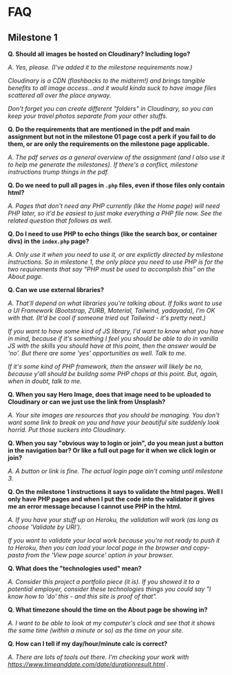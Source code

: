 # FAQ

## Milestone 1

**Q. Should all images be hosted on Cloudinary? Including logo?**

 _A. Yes, please. (I've added it to the milestone requirements now.)_ 
 
 _Cloudinary is a CDN (flashbacks to the midterm!) and brings tangible benefits to all image access...and it would kinda suck to have image files scattered all over the place anyway._
 
 _Don't forget you can create different "folders" in Cloudinary, so you can keep your travel photos separate from your other stuffs._

**Q. Do the requirements that are mentioned in the pdf and main assignment but not in the milestone 01 page cost a perk if you fail to do them, or are only the requirements on the milestone page applicable.**

_A. The pdf serves as a general overview of the assignment (and I also use it to help me generate the milestones). If there's a conflict, milestone instructions trump things in the pdf._

**Q. Do we need to pull all pages in `.php` files, even if those files only contain html?**

_A. Pages that don't need any PHP currently (like the Home page) will need PHP later, so it'd be easiest to just make everything a PHP file now. See the related question that follows as well._

**Q. Do I need to use PHP to echo things (like the search box, or container divs) in the `index.php` page?**

_A. Only use it when you need to use it, or are explictly directed by milestone instructions. So in milestone 1, the only place you need to use PHP is for the two requirements that say "PHP must be used to accomplish this" on the About page._

**Q. Can we use external libraries?**

_A. That'll depend on what libraries you're talking about. If folks want to use a UI Framework (Bootstrap, ZURB, Material, Tailwind, yadayada), I'm OK with that. (It'd be cool if someone tried out Tailwind - it's pretty neat.)_

 _If you want to have some kind of JS library, I'd want to know what you have in mind, because if it's something I feel you should be able to do in vanilla JS with the skills you should have at this point, then the answer would be 'no'. But there are some 'yes' opportunities as well. Talk to me._

 _If it's some kind of PHP framework, then the answer will likely be no, because y'all should be buildng some PHP chops at this point. But, again, when in doubt, talk to me._ 

 **Q. When you say Hero Image, does that image need to be uploaded to Cloudinary or can we just use the link from Unsplash?**

 _A. Your site images are resources that you should be managing. You don't want some link to break on you and have your beautiful site suddenly look horrid. Put those suckers into Cloudinary._

 **Q. When you say "obvious way to login or join", do you mean just a button in the navigation bar? Or like a full out page for it when we click login or join?**

 _A. A button or link is fine. The actual login page ain't coming until milestone 3._

 **Q. On the milestone 1 instructions it says to validate the html pages. Well I only have PHP pages and when I put the code into the validator it gives me an error message because I cannot use PHP in the html.**

 _A. If you have your stuff up on Heroku, the validation will work (as long as choose 'Validate by URI')._

 _If you want to validate your local work because you're not ready to push it to Heroku, then you can load your local page in the browser and copy-pasta from the 'View page source' option in your browser._

**Q. What does the "technologies used" mean?**

_A. Consider this project a portfolio piece (it is). If you showed it to a potential employer, consider these technologies things you could say "I know how to 'do' this - and this site is proof of that"._

**Q. What timezone should the time on the About page be showing in?**

_A. I want to be able to look at my computer's clock and see that it shows the same time (within a minute or so) as the time on your site._

**Q. How can I tell if my day/hour/minute calc is correct?**

_A. There are lots of tools out there. I'm checking your work with https://www.timeanddate.com/date/durationresult.html ._
